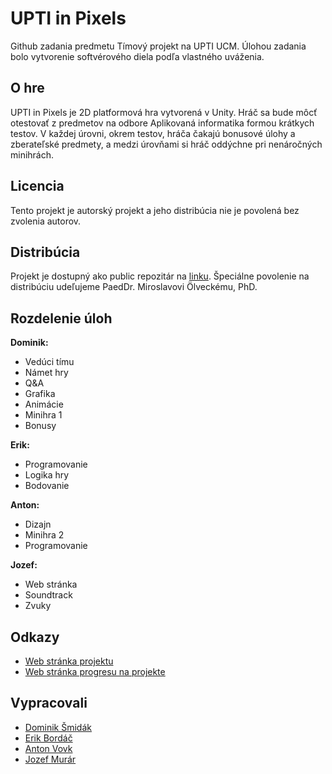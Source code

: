 # UPTI in Pixels

Github zadania predmetu Tímový projekt na UPTI UCM. Úlohou zadania bolo vytvorenie softvérového diela podľa vlastného uváženia.

## O hre

UPTI in Pixels je 2D platformová hra vytvorená v Unity. Hráč sa bude môcť otestovať z predmetov na odbore Aplikovaná informatika formou krátkych testov. V každej úrovni, okrem testov, hráča čakajú bonusové úlohy a zberateľské predmety, a medzi úrovňami si hráč oddýchne pri nenáročných minihrách.

## Licencia

Tento projekt je autorský projekt a jeho distribúcia nie je povolená bez zvolenia autorov.

## Distribúcia

Projekt je dostupný ako public repozitár na [linku](https://github.com/infisble/Unity_team_ninja). Špeciálne povolenie na distribúciu udeľujeme PaedDr. Miroslavovi Ölveckému, PhD.

## Rozdelenie úloh

**Dominik:**
-  Vedúci tímu
-  Námet hry
-  Q&A
-  Grafika
-  Animácie
-  Minihra 1
-  Bonusy
  
**Erik:**
-  Programovanie
-  Logika hry
-  Bodovanie

**Anton:**
-  Dizajn
-  Minihra 2
-  Programovanie

**Jozef:**
-  Web stránka
-  Soundtrack
-  Zvuky

## Odkazy

- [Web stránka projektu](https://student.fpvucm.sk/~jozefmurar/tp/)
- [Web stránka progresu na projekte](https://student.fpvucm.sk/~dominiksmidak/)

## Vypracovali

-   [Dominik Šmidák](https://github.com/DominikSmidak)
-   [Erik Bordáč](https://github.com/erik-bordac)
-   [Anton Vovk](https://github.com/infisble)
-   [Jozef Murár](https://github.com/jozefmurar)
